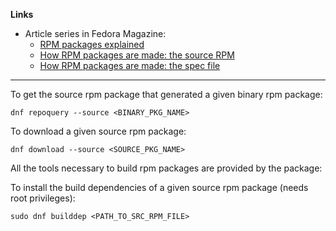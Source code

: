 
**Links**

- Article series in Fedora Magazine:
	- [RPM packages explained](https://fedoramagazine.org/rpm-packages-explained/)
	- [How RPM packages are made: the source RPM](https://fedoramagazine.org/how-rpm-packages-are-made-the-source-rpm/)
	- [How RPM packages are made: the spec file](https://fedoramagazine.org/how-rpm-packages-are-made-the-spec-file/)

---

To get the source rpm package that generated a given binary rpm package:

```
dnf repoquery --source <BINARY_PKG_NAME>
```

To download a given source rpm package:

```
dnf download --source <SOURCE_PKG_NAME>
```

All the tools necessary to build rpm packages are provided by the package:

To install the build dependencies of a given source rpm package (needs root privileges):

```
sudo dnf builddep <PATH_TO_SRC_RPM_FILE>
```


